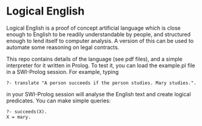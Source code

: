 # Logical English

Logical English is a proof of concept artificial language which is close enough to English to be readily understandable by people, and structured enough to lend itself to computer analysis. A version of this can be used to automate some reasoning on legal contracts. 

This repo contains details of the language (see pdf files), and a simple interpreter for it written in Prolog. To test it, you can load the example.pl file in a SWI-Prolog session. For example, typing

```
?- translate "A person succeeds if the person studies. Mary studies.".
```
in your SWI-Prolog session will analyse the English text and create logical predicates. You can make simple queries: 

```
?- succeeds(X). 
X = mary. 
```
